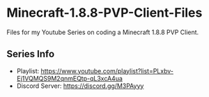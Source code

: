 # Minecraft-1.8.8-PVP-Client-Files
Files for my Youtube Series on coding a Minecraft 1.8.8 PVP Client.

## Series Info
* Playlist: https://www.youtube.com/playlist?list=PLxbv-Ej1VQMQS9M2qnmEQtp-qL3xcA4ua
* Discord Server: https://discord.gg/M3PAyyy
